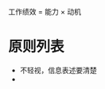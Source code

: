 <!--
 * @Author: your name
 * @Date: 2021-12-28 11:15:37
 * @LastEditTime: 2022-05-18 18:21:48
 * @LastEditors: zhaokang zhaokang1@xiaomi.com
 * @Description: 打开koroFileHeader查看配置 进行设置: https://github.com/OBKoro1/koro1FileHeader/wiki/%E9%85%8D%E7%BD%AE
 * @FilePath: /personal_growth/绩效面谈总结.md
-->
工作绩效 =   能力 × 动机


# 原则列表

- 不轻视，信息表述要清楚
- 
